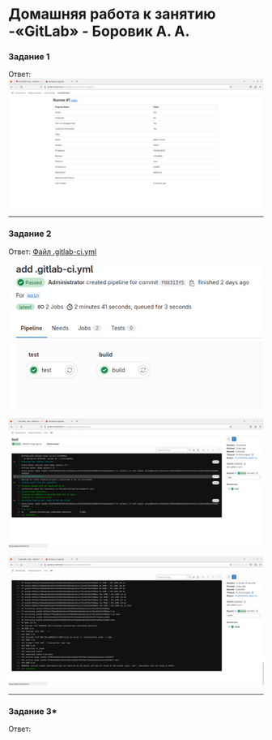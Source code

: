 # Домашняя работа к занятию -«GitLab» - Боровик А. А.

### Задание 1

Ответ:
![Настройки раннера](https://github.com/Lex-Chaos/GitHub-GitLab-HW/blob/main/img/Runner-settings.png)

---

### Задание 2

Ответ:
[Файл .gitlab-ci.yml](https://github.com/Lex-Chaos/GitHub-GitLab-HW/blob/main/files/.gitlab-ci.yml)

![Jobs](https://github.com/Lex-Chaos/GitHub-GitLab-HW/blob/main/img/Jobs.png)

![Test](https://github.com/Lex-Chaos/GitHub-GitLab-HW/blob/main/img/Test.png)

![Build](https://github.com/Lex-Chaos/GitHub-GitLab-HW/blob/main/img/Build.png)

---

### Задание 3*

Ответ:
